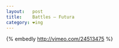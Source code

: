 ```yaml
---
layout:   post
title:    Battles – Futura
category: ❤ing
---
```


{% embedly http://vimeo.com/24513475 %}
